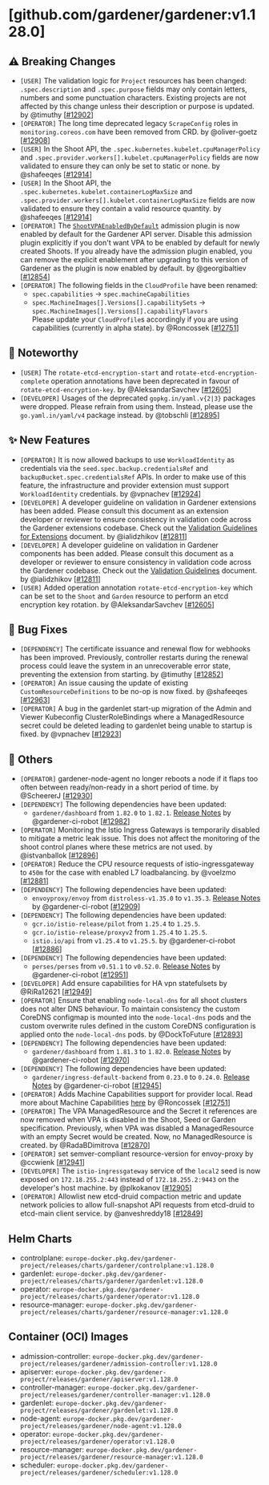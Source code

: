 # [github.com/gardener/gardener:v1.128.0]

## ⚠️ Breaking Changes
- `[USER]` The validation logic for `Project` resources has been changed: `.spec.description` and `.spec.purpose` fields may only contain letters, numbers and some punctuation characters. Existing projects are not affected by this change unless their description or purpose is updated. by @timuthy [[#12902](https://github.com/gardener/gardener/pull/12902)]
- `[OPERATOR]` The long time deprecated legacy `ScrapeConfig` roles in `monitoring.coreos.com` have been removed from CRD. by @oliver-goetz [[#12908](https://github.com/gardener/gardener/pull/12908)]
- `[USER]` In the Shoot API, the `.spec.kubernetes.kubelet.cpuManagerPolicy` and `.spec.provider.workers[].kubelet.cpuManagerPolicy` fields are now validated to ensure they can only be set to static or none. by @shafeeqes [[#12914](https://github.com/gardener/gardener/pull/12914)]
- `[USER]` In the Shoot API, the `.spec.kubernetes.kubelet.containerLogMaxSize` and `.spec.provider.workers[].kubelet.containerLogMaxSize` fields are now validated to ensure they contain a valid resource quantity. by @shafeeqes [[#12914](https://github.com/gardener/gardener/pull/12914)]
- `[OPERATOR]` The [`ShootVPAEnabledByDefault`](https://github.com/gardener/gardener/blob/v1.127.0/docs/concepts/apiserver-admission-plugins.md#shootvpaenabledbydefault) admission plugin is now enabled by default for the Gardener API server. Disable this admission plugin explicitly if you don't want VPA to be enabled by default for newly created Shoots. If you already have the admission plugin enabled, you can remove the explicit enablement after upgrading to this version of Gardener as the plugin is now enabled by default. by @georgibaltiev [[#12854](https://github.com/gardener/gardener/pull/12854)]
- `[OPERATOR]` The following fields in the `CloudProfile` have been renamed:  
  - `spec.capabilities` -> `spec.machineCapabilities`  
  - `spec.MachineImages[].Versions[].capabilitySets` -> `spec.MachineImages[].Versions[].capabilityFlavors`  
  Please update your `CloudProfile`s accordingly if you are using capabilities (currently in alpha state). by @Roncossek [[#12751](https://github.com/gardener/gardener/pull/12751)]

## 📰 Noteworthy
- `[USER]` The `rotate-etcd-encryption-start` and `rotate-etcd-encryption-complete` operation annotations have been deprecated in favour of `rotate-etcd-encryption-key`. by @AleksandarSavchev [[#12605](https://github.com/gardener/gardener/pull/12605)]
- `[DEVELOPER]` Usages of the deprecated `gopkg.in/yaml.v{2|3}` packages were dropped. Please refrain from using them. Instead, please use the `go.yaml.in/yaml/v4` package instead. by @tobschli [[#12895](https://github.com/gardener/gardener/pull/12895)]

## ✨ New Features
- `[OPERATOR]` It is now allowed backups to use `WorkloadIdentity` as credentials via the `seed.spec.backup.credentialsRef` and `backupBucket.spec.credentialsRef` APIs. In order to make use of this feature, the infrastructure and provider extension must support `WorkloadIdentity` credentials. by @vpnachev [[#12924](https://github.com/gardener/gardener/pull/12924)]
- `[DEVELOPER]` A developer guideline on validation in Gardener extensions has been added. Please consult this document as an extension developer or reviewer to ensure consistency in validation code across the Gardener extensions codebase. Check out the [Validation Guidelines for Extensions](https://github.com/gardener/gardener/blob/v1.127.0/docs/extensions/validation-guidelines-for-extensions.md) document. by @ialidzhikov [[#12811](https://github.com/gardener/gardener/pull/12811)]
- `[DEVELOPER]` A developer guideline on validation in Gardener components has been added. Please consult this document as a developer or reviewer to ensure consistency in validation code across the Gardener codebase. Check out the [Validation Guidelines](https://github.com/gardener/gardener/blob/v1.127.0/docs/development/validation-guidelines.md) document. by @ialidzhikov [[#12811](https://github.com/gardener/gardener/pull/12811)]
- `[USER]` Added operation annotation `rotate-etcd-encryption-key` which can be set to the `Shoot` and `Garden` resource to perform an etcd encryption key rotation. by @AleksandarSavchev [[#12605](https://github.com/gardener/gardener/pull/12605)]

## 🐛 Bug Fixes
- `[DEPENDENCY]` The certificate issuance and renewal flow for webhooks has been improved. Previously, controller restarts during the renewal process could leave the system in an unrecoverable error state, preventing the extension from starting. by @timuthy [[#12852](https://github.com/gardener/gardener/pull/12852)]
- `[OPERATOR]` An issue causing the update of existing `CustomResourceDefinitions` to be no-op is now fixed. by @shafeeqes [[#12963](https://github.com/gardener/gardener/pull/12963)]
- `[OPERATOR]` A bug in the gardenlet start-up migration of the Admin and Viewer Kubeconfig ClusterRoleBindings where a ManagedResource secret could be deleted leading to gardenlet being unable to startup is fixed. by @vpnachev [[#12923](https://github.com/gardener/gardener/pull/12923)]

## 🏃 Others
- `[OPERATOR]` gardener-node-agent no longer reboots a node if it flaps too often between ready/non-ready in a short period of time. by @ScheererJ [[#12930](https://github.com/gardener/gardener/pull/12930)]
- `[DEPENDENCY]` The following dependencies have been updated:  
  - `gardener/dashboard` from `1.82.0` to `1.82.1`. [Release Notes](https://redirect.github.com/gardener/dashboard/releases/tag/1.82.1) by @gardener-ci-robot [[#12982](https://github.com/gardener/gardener/pull/12982)]
- `[OPERATOR]` Monitoring the Istio Ingress Gateways is temporarily disabled to mitigate a metric leak issue. This does not affect the monitoring of the shoot control planes where these metrics are not used. by @istvanballok [[#12896](https://github.com/gardener/gardener/pull/12896)]
- `[OPERATOR]` Reduce the CPU resource requests of istio-ingressgateway to `450m` for the case with enabled L7 loadbalancing. by @voelzmo [[#12881](https://github.com/gardener/gardener/pull/12881)]
- `[DEPENDENCY]` The following dependencies have been updated:  
  - `envoyproxy/envoy` from `distroless-v1.35.0` to `v1.35.3`. [Release Notes](https://redirect.github.com/envoyproxy/envoy/releases/tag/v1.35.3) by @gardener-ci-robot [[#12909](https://github.com/gardener/gardener/pull/12909)]
- `[DEPENDENCY]` The following dependencies have been updated:  
  - `gcr.io/istio-release/pilot` from `1.25.4` to `1.25.5`.   
  - `gcr.io/istio-release/proxyv2` from `1.25.4` to `1.25.5`.   
  - `istio.io/api` from `v1.25.4` to `v1.25.5`. by @gardener-ci-robot [[#12886](https://github.com/gardener/gardener/pull/12886)]
- `[DEPENDENCY]` The following dependencies have been updated:  
  - `perses/perses` from `v0.51.1` to `v0.52.0`. [Release Notes](https://redirect.github.com/perses/perses/releases/tag/v0.52.0) by @gardener-ci-robot [[#12951](https://github.com/gardener/gardener/pull/12951)]
- `[DEVELOPER]` Add ensure capabilities for HA vpn statefulsets by @RiRa12621 [[#12949](https://github.com/gardener/gardener/pull/12949)]
- `[OPERATOR]` Ensure that enabling `node-local-dns` for all shoot clusters does not alter DNS behaviour. To maintain consistency the custom CoreDNS configmap is mounted into the `node-local-dns` pods and the custom overwrite rules defined in the custom CoreDNS configuration is applied onto the `node-local-dns` pods. by @DockToFuture [[#12893](https://github.com/gardener/gardener/pull/12893)]
- `[DEPENDENCY]` The following dependencies have been updated:  
  - `gardener/dashboard` from `1.81.3` to `1.82.0`. [Release Notes](https://redirect.github.com/gardener/dashboard/releases/tag/1.82.0) by @gardener-ci-robot [[#12970](https://github.com/gardener/gardener/pull/12970)]
- `[DEPENDENCY]` The following dependencies have been updated:  
  - `gardener/ingress-default-backend` from `0.23.0` to `0.24.0`. [Release Notes](https://redirect.github.com/gardener/ingress-default-backend/releases/tag/0.24.0) by @gardener-ci-robot [[#12945](https://github.com/gardener/gardener/pull/12945)]
- `[OPERATOR]` Adds Machine Capabilities support for provider local. Read more about Machine Capabilities [here](https://github.com/gardener/gardener/blob/master/docs/proposals/33-machine-image-capabilities.md) by @Roncossek [[#12751](https://github.com/gardener/gardener/pull/12751)]
- `[OPERATOR]` The VPA ManagedResource and the Secret it references are now removed when VPA is disabled in the Shoot, Seed or Garden specification. Previously, when VPA was disabled a ManagedResource with an empty Secret would be created. Now, no ManagedResource is created. by @RadaBDimitrova [[#12870](https://github.com/gardener/gardener/pull/12870)]
- `[OPERATOR]` set semver-compliant resource-version for envoy-proxy by @ccwienk [[#12941](https://github.com/gardener/gardener/pull/12941)]
- `[DEVELOPER]` The `istio-ingressgateway` service of the `local2` seed is now exposed on `172.18.255.2:443` instead of `172.18.255.2:9443` on the developer's host machine. by @plkokanov [[#12905](https://github.com/gardener/gardener/pull/12905)]
- `[OPERATOR]` Allowlist new etcd-druid compaction metric and update network policies to allow full-snapshot API requests from etcd-druid to etcd-main client service. by @anveshreddy18 [[#12849](https://github.com/gardener/gardener/pull/12849)]


## Helm Charts
- controlplane: `europe-docker.pkg.dev/gardener-project/releases/charts/gardener/controlplane:v1.128.0`
- gardenlet: `europe-docker.pkg.dev/gardener-project/releases/charts/gardener/gardenlet:v1.128.0`
- operator: `europe-docker.pkg.dev/gardener-project/releases/charts/gardener/operator:v1.128.0`
- resource-manager: `europe-docker.pkg.dev/gardener-project/releases/charts/gardener/resource-manager:v1.128.0`
## Container (OCI) Images
- admission-controller: `europe-docker.pkg.dev/gardener-project/releases/gardener/admission-controller:v1.128.0`
- apiserver: `europe-docker.pkg.dev/gardener-project/releases/gardener/apiserver:v1.128.0`
- controller-manager: `europe-docker.pkg.dev/gardener-project/releases/gardener/controller-manager:v1.128.0`
- gardenlet: `europe-docker.pkg.dev/gardener-project/releases/gardener/gardenlet:v1.128.0`
- node-agent: `europe-docker.pkg.dev/gardener-project/releases/gardener/node-agent:v1.128.0`
- operator: `europe-docker.pkg.dev/gardener-project/releases/gardener/operator:v1.128.0`
- resource-manager: `europe-docker.pkg.dev/gardener-project/releases/gardener/resource-manager:v1.128.0`
- scheduler: `europe-docker.pkg.dev/gardener-project/releases/gardener/scheduler:v1.128.0`
